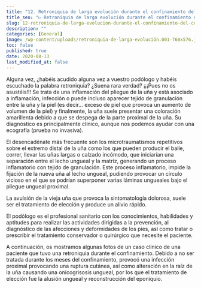 ```yaml
---
title: "12. Retroniquia de larga evolución durante el confinamiento del COVID-19"
title_seo: "▷ Retroniquia de larga evolución durante el confinamiento del COVID-19"
slug: 12-retroniquia-de-larga-evolucion-durante-el-confinamiento-del-covid-19
description: ""
categories: [General]
image: /wp-content/uploads/retroniquia-de-larga-evolución.001-768x576.jpeg
toc: false
published: true
date: 2020-08-13
last_modified_at: false
---
```

Alguna vez, ¿habéis acudido alguna vez a vuestro podólogo y habéis escuchado la palabra retroniquia? ¿Suena rara verdad? ¡¡¡Pues no os asustéis!!! Se trata de una inflamación del pliegue de la uña y está asociado a inflamación, infección o puede incluso aparecer tejido de granulación entre la uña y la piel (es decir… exceso de piel que provoca un aumento de volumen de la piel) y finalmente, la uña suele presentar una coloración amarillenta debido a que se despega de la parte proximal de la uña. Su diagnóstico es principalmente clínico, aunque nos podemos ayudar con una ecografía (prueba no invasiva).

El desencadénate más frecuente son los microtraumatismos repetitivos sobre el extremo distal de la uña como los que pueden producir el baile, correr, llevar las uñas largas o calzado incómodo, que iniciarían una separación entre el lecho ungueal y la matriz, generando un proceso inflamatorio con tejido de granulación. Este proceso inflamatorio, impide la fijación de la nueva uña al lecho ungueal, pudiendo provocar un círculo vicioso en el que se podrían superponer varias láminas ungueales bajo el pliegue ungueal proximal.

La avulsión de la vieja uña que provoca la sintomatología dolorosa, suele ser el tratamiento de elección y produce un alivio rápido.

El podólogo es el profesional sanitario con los conocimientos, habilidades y aptitudes para realizar las actividades dirigidas a la prevención, al diagnóstico de las afecciones y deformidades de los pies, así como tratar o prescribir el tratamiento conservador o quirúrgico que necesite el paciente.

A continuación, os mostramos algunas fotos de un caso clínico de una paciente que tuvo una retroniquia durante el confinamiento. Debido a no ser tratada durante los meses del confinamiento, provocó una infección proximal provocando una ruptura cutánea, así como alteración en la raíz de la uña causando una onicogrisosis ungueal, por los que el tratamiento de elección fue la alusión ungueal y reconstrucción del eponiquio.